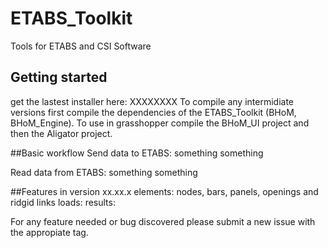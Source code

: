 # ETABS_Toolkit
Tools for ETABS and CSI Software

## Getting started
get the lastest installer here: XXXXXXXX
To compile any intermidiate versions first compile the dependencies of the ETABS_Toolkit (BHoM, BHoM_Engine). To use in grasshopper compile the BHoM_UI project and then the Aligator project.

##Basic workflow
Send data to ETABS:
something something

Read data from ETABS:
something something

##Features in version xx.xx.x
elements: nodes, bars, panels, openings and ridgid links
loads: 
results:

For any feature needed or bug discovered please submit a new issue with the appropiate tag.
